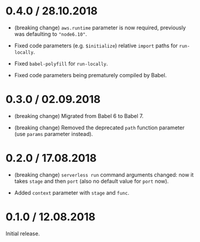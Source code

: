0.4.0 / 28.10.2018
==================

  * (breaking change) `aws.runtime` parameter is now required, previously was defaulting to `"node6.10"`.

  * Fixed code parameters (e.g. `$initialize`) relative `import` paths for `run-locally`.

  * Fixed `babel-polyfill` for `run-locally`.

  * Fixed code parameters being prematurely compiled by Babel.

0.3.0 / 02.09.2018
==================

  * (breaking change) Migrated from Babel 6 to Babel 7.

  * (breaking change) Removed the deprecated `path` function parameter (use `params` parameter instead).

0.2.0 / 17.08.2018
==================

  * (breaking change) `serverless run` command arguments changed: now it takes `stage` and then `port` (also no default value for `port` now).

  * Added `context` parameter with `stage` and `func`.

0.1.0 / 12.08.2018
==================

Initial release.

